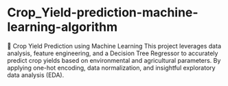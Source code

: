 # Crop_Yield-prediction-machine-learning-algorithm
 🌾 Crop Yield Prediction using Machine Learning  This project leverages data analysis, feature engineering, and a Decision Tree Regressor to accurately predict crop yields based on environmental and agricultural parameters. By applying one-hot encoding, data normalization, and insightful exploratory data analysis (EDA).
